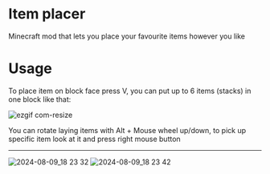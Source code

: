 # Item placer
Minecraft mod that lets you place your favourite items however you like

# Usage
To place item on block face press V, you can put up to 6 items (stacks) in one block like that:

![ezgif com-resize](https://github.com/user-attachments/assets/f0801b7b-ae2c-49d6-bca2-c7b0b0a0da2a) 

You can rotate laying items with Alt + Mouse wheel up/down, to pick up specific item look at it and press right mouse button

---
![2024-08-09_18 23 32](https://github.com/user-attachments/assets/ee2bea5a-6937-4f15-b92c-326545b24601)
![2024-08-09_18 23 42](https://github.com/user-attachments/assets/6e62987f-3fc0-4a66-ab9c-75a658b12099)
